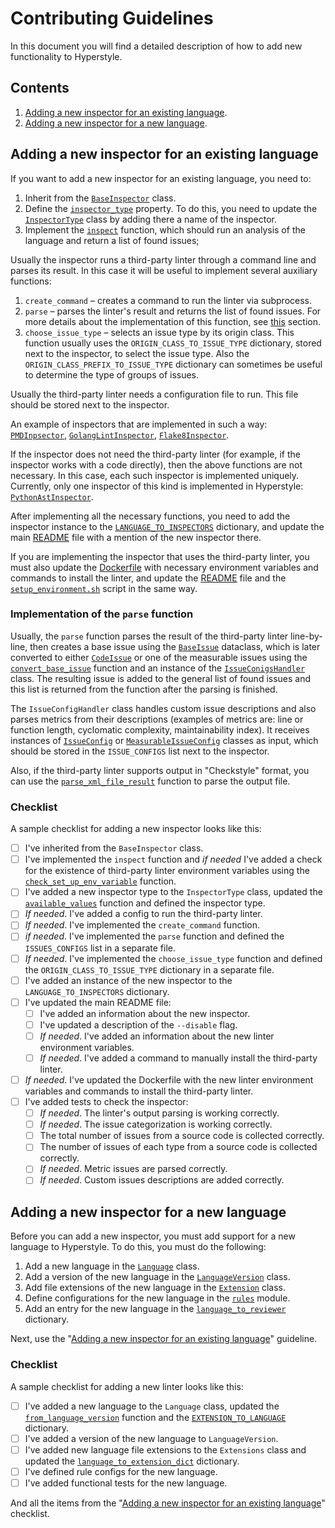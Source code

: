 # Contributing Guidelines

In this document you will find a detailed description of how to add new functionality to Hyperstyle.

## Contents

1. [Adding a new inspector for an existing language](#adding-a-new-inspector-for-an-existing-language).
2. [Adding a new inspector for a new language](#adding-a-new-inspector-for-a-new-language).

## Adding a new inspector for an existing language

If you want to add a new inspector for an existing language, you need to:
1. Inherit from the [`BaseInspector`](hyperstyle/src/python/review/inspectors/base_inspector.py#L9) class.
2. Define the [`inspector_type`](hyperstyle/src/python/review/inspectors/base_inspector.py#L29) property. To do this, you need to update the [`InspectorType`](hyperstyle/src/python/review/inspectors/inspector_type.py#L6) class by adding there a name of the inspector.
3. Implement the [`inspect`](hyperstyle/src/python/review/inspectors/base_inspector.py#L33) function, which should run an analysis of the language and return a list of found issues;

Usually the inspector runs a third-party linter through a command line and parses its result. In this case it will be useful to implement several auxiliary functions:
1. `create_command` – creates a command to run the linter via subprocess.
2. `parse` – parses the linter's result and returns the list of found issues. For more details about the implementation of this function, see [this](#implementation-of-the-parse-function) section.
3. `choose_issue_type` – selects an issue type by its origin class. This function usually uses the `ORIGIN_CLASS_TO_ISSUE_TYPE` dictionary, stored next to the inspector, to select the issue type. Also the `ORIGIN_CLASS_PREFIX_TO_ISSUE_TYPE` dictionary can sometimes be useful to determine the type of groups of issues.

Usually the third-party linter needs a configuration file to run. This file should be stored next to the inspector.

An example of inspectors that are implemented in such a way: [`PMDInpsector`](hyperstyle/src/python/review/inspectors/pmd), [`GolangLintInspector`](hyperstyle/src/python/review/inspectors/golang_lint), [`Flake8Inspector`](hyperstyle/src/python/review/inspectors/flake8).

If the inspector does not need the third-party linter (for example, if the inspector works with a code directly), then the above functions are not necessary. In this case, each such inspector is implemented uniquely. Currently, only one inspector of this kind is implemented in Hyperstyle: [`PythonAstInspector`](hyperstyle/src/python/review/inspectors/pyast).

After implementing all the necessary functions, you need to add the inspector instance to the [`LANGUAGE_TO_INSPECTORS`](hyperstyle/src/python/review/reviewers/common.py#L28) dictionary, and update the main [README](README.md) file with a mention of the new inspector there.

If you are implementing the inspector that uses the third-party linter, you must also update the [Dockerfile](Dockerfile) with necessary environment variables and commands to install the linter, and update the [README](README.md) file and the [`setup_environment.sh`](setup_environment.sh) script in the same way.

### Implementation of the `parse` function

Usually, the `parse` function parses the result of the third-party linter line-by-line, then creates a base issue using the [`BaseIssue`](hyperstyle/src/python/review/inspectors/issue.py#L199) dataclass, which is later converted to either [`CodeIssue`](hyperstyle/src/python/review/inspectors/issue.py#L217) or one of the measurable issues using the [`convert_base_issue`](hyperstyle/src/python/review/inspectors/common/base_issue_converter.py#L17) function and an instance of the [`IssueConigsHandler`](hyperstyle/src/python/review/inspectors/issue_configs.py#L117) class. The resulting issue is added to the general list of found issues and this list is returned from the function after the parsing is finished.

The `IssueConfigHandler` class handles custom issue descriptions and also parses metrics from their descriptions (examples of metrics are: line or function length, cyclomatic complexity, maintainability index).  It receives instances of [`IssueConfig`](hyperstyle/src/python/review/inspectors/issue_configs.py#L46) or [`MeasurableIssueConfig`](hyperstyle/src/python/review/inspectors/issue_configs.py#L85) classes as input, which should be stored in the `ISSUE_CONFIGS` list next to the inspector.

Also, if the third-party linter supports output in "Checkstyle" format, you can use the [`parse_xml_file_result`](hyperstyle/src/python/review/inspectors/common/xml_parser.py#L47) function to parse the output file.

### Checklist

A sample checklist for adding a new inspector looks like this:
- [ ] I've inherited from the `BaseInspector` class.
- [ ] I've implemented the `inspect` function and _if needed_ I've added a check for the existence of third-party linter environment variables using the [`check_set_up_env_variable`](hyperstyle/src/python/review/common/file_system.py#L124) function.
- [ ] I've added a new inspector type to the `InspectorType` class, updated the [`available_values`](hyperstyle/src/python/review/inspectors/inspector_type.py#L27) function and defined the inspector type.
- [ ] _If needed_. I've added a config to run the third-party linter.
- [ ] _If needed_. I've implemented the `create_command` function.
- [ ] _if needed_. I've implemented the `parse` function and defined the `ISSUES_CONFIGS` list in a separate file.
- [ ] _If needed_. I've implemented the `choose_issue_type` function and defined the `ORIGIN_CLASS_TO_ISSUE_TYPE` dictionary in a separate file.
- [ ] I've added an instance of the new inspector to the `LANGUAGE_TO_INSPECTORS` dictionary.
- [ ] I've updated the main README file: 
	- [ ] I've added an information about the new inspector.
	- [ ] I've updated a description of the `--disable` flag.
	- [ ] _If needed_. I've added an information about the new linter environment variables.
	- [ ] _If needed_. I've added a command to manually install the third-party linter.
- [ ] _If needed_. I've updated the Dockerfile with the new linter environment variables and commands to install the third-party linter.
- [ ] I've added tests to check the inspector:
	- [ ] _If needed_. The linter's output parsing is working correctly.
	- [ ] _If needed_. The issue categorization is working correctly.
	- [ ] The total number of issues from a source code is collected correctly.
	- [ ] The number of issues of each type from a source code is collected correctly.
	- [ ] _If needed_. Metric issues are parsed correctly.
	- [ ] _If needed_. Custom issues descriptions are added correctly.

## Adding a new inspector for a new language

Before you can add a new inspector, you must add support for a new language to Hyperstyle. To do this, you must do the following:
1. Add a new language in the [`Language`](hyperstyle/src/python/review/common/language.py#L10) class.
2. Add a version of the new language in the [`LanguageVersion`](hyperstyle/src/python/review/application_config.py#L24) class.
3. Add file extensions of the new language in the [`Extension`](hyperstyle/src/python/review/common/file_system.py#L28) class.
4. Define configurations for the new language in the [`rules`](hyperstyle/src/python/review/quality/rules/) module.
5. Add an entry for the new language in the [`language_to_reviewer`](hyperstyle/src/python/review/reviewers/perform_review.py#L31) dictionary.

Next, use the "[Adding a new inspector for an existing language](#adding-a-new-inspector-for-an-existing-language)" guideline.

### Checklist

A sample checklist for adding a new linter looks like this:
- [ ] I've added a new language to the `Language` class, updated the [`from_language_version`](hyperstyle/src/python/review/common/language.py#L18) function and the [`EXTENSION_TO_LANGUAGE`](hyperstyle/src/python/review/common/language.py#L45) dictionary.
- [ ] I've added a version of the new language to `LanguageVersion`.
- [ ] I've added new language file extensions to the `Extensions` class and updated the [`language_to_extension_dict`](hyperstyle/src/python/review/application_config.py#L40) dictionary.
- [ ] I've defined rule configs for the new language.
- [ ] I've added functional tests for the new language.

And all the items from the "[Adding a new inspector for an existing language](#adding-a-new-inspector-for-an-existing-language)" checklist.
